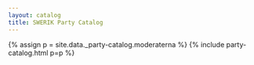 ```yaml
---
layout: catalog
title: SWERIK Party Catalog
---
```

{% assign p = site.data._party-catalog.moderaterna %}
{% include party-catalog.html p=p %}
